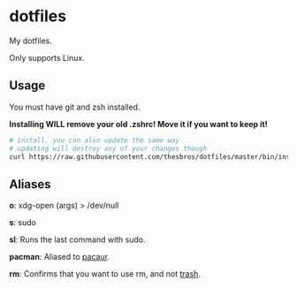 # dotfiles
My dotfiles.

Only supports Linux.

## Usage
You must have git and zsh installed.

**Installing WILL remove your old .zshrc! Move it if you want to keep it!**
```bash
# install, you can also update the same way
# updating will destroy any of your changes though
curl https://raw.githubusercontent.com/thesbros/dotfiles/master/bin/install | zsh
```

## Aliases
**o**: xdg-open (args) > /dev/null

**s**: sudo

**sl**: Runs the last command with sudo.

**pacman**: Aliased to 
[pacaur](https://wiki.archlinux.org/index.php/Pacaur).

**rm**: Confirms that you want to use rm, and not 
[trash](https://github.com/andreafrancia/trash-cli).
